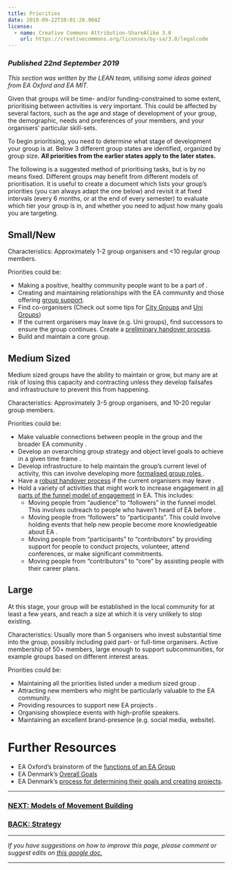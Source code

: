 ```yaml
---
title: Priorities
date: 2019-09-22T10:01:28.904Z
license:
  - name: Creative Commons Attribution-ShareAlike 3.0
    url: https://creativecommons.org/licenses/by-sa/3.0/legalcode
---
```

### _Published 22nd September 2019_

_This section was written by the LEAN team, utilising some ideas gained from EA Oxford and EA MIT._ 

Given that groups will be time- and/or funding-constrained to some extent, prioritising between activities is very important. This could be affected by several factors, such as the age and stage of development of your group, the demographic, needs and preferences of your members, and your organisers’ particular skill-sets.

To begin prioritising, you need to determine what stage of development your group is at. Below 3 different group states are identified, organized by group size. **All priorities from the earlier states apply to the later states.**

The following is a suggested method of prioritising tasks, but is by no means fixed. Different groups may benefit from different models of prioritisation. It is useful to create a document which lists your group’s priorities (you can always adapt the one below) and revisit it at fixed intervals (every 6 months, or at the end of every semester) to evaluate which tier your group is in, and whether you need to adjust how many goals you are targeting.

## Small/New

Characteristics: Approximately 1-2 group organisers and <10 regular group members.

Priorities could be:

* Making a positive, healthy community people want to be a part of.
* Creating and maintaining relationships with the EA community and those offering <a target="_blank" href="/tips/support/">group support</a>. 
* Find co-organisers (Check out some tips for <a target="_blank" href="/start/run-city-group#coorganiser/">City Groups</a> and <a target="_blank" href="/start/run-uni-group#coorganiser/">Uni Groups</a>)
* If the current organisers may leave (e.g. Uni groups), find successors to ensure the group continues. Create a <a target="_blank" href="/tips/handover/">preliminary handover process</a>.
* Build and maintain a core group.

## Medium Sized
Medium sized groups have the ability to maintain or grow, but many are at risk of losing this capacity and contracting unless they develop failsafes and infrastructure to prevent this from happening. 

Characteristics: Approximately 3-5 group organisers, and 10-20 regular group members.

Priorities could be:

* Make valuable connections between people in the group and the broader EA community.
* Develop an overarching group strategy and object level goals to achieve in a given time frame.
* Develop infrastructure to help maintain the group’s current level of activity, this can involve developing more <a target="_blank" href="/tips/articles/committee/">formalised group roles</a>.
* Have a <a target="_blank" href="/tips/handover">robust handover process</a> if the current organisers may leave.
* Hold a variety of activities that might work to increase engagement in <a target="_blank" href="https://www.centreforeffectivealtruism.org/the-funnel-model/">all parts of the funnel model of engagement</a> in EA. This includes:
   * Moving people from “audience” to “followers” in the funnel model. This involves outreach to people who haven’t heard of EA before.
   * Moving people from “followers” to “participants”. This could involve holding events that help new people become more knowledgeable about EA.
   * Moving people from “participants” to “contributors” by providing support for people to conduct projects, volunteer, attend conferences, or make significant commitments.
   * Moving people from “contributors” to “core” by assisting people with their career plans.


## Large
At this stage, your group will be established in the local community for at least a few years, and reach a size at which it is very unlikely to stop existing. 

Characteristics: Usually more than 5 organisers who invest substantial time into the group, possibly including paid part- or full-time organisers. Active membership of 50+ members, large enough to support subcommunities, for example groups based on different interest areas. 

Priorities could be:

* Maintaining all the priorities listed under a medium sized group.
* Attracting new members who might be particularly valuable to the EA community. 
* Providing resources to support new EA projects.
* Organising showpiece events with high-profile speakers. 
* Maintaining an excellent brand-presence (e.g. social media, website).


# Further Resources

* EA Oxford’s brainstorm of the <a target="_blank" href="https://docs.google.com/document/d/1NHIPkNNPt7dDcc6-tt18TpaaPQmJf-bSpJQtEVwall4/edit?usp=sharing">functions of an EA Group</a>
* EA Denmark’s <a target="_blank" href="https://docs.google.com/document/d/1sf2y6sM3F0huE_XMRLFl98l_TuLuXM872e2ArGnlT1E/edit#heading=h.vs2jjp3on5g5">Overall Goals</a> 
* EA Denmark’s <a target="_blank" href="https://forum.effectivealtruism.org/posts/7He8vRrbyyeKFZdif/strategy-development-for-ea-groups-lessons-learned-from-ea">process for determining their goals and creating projects</a>.

<hr>

### [NEXT: Models of Movement Building](/tips/articles/models/)

### [BACK: Strategy](/tips/strategy/)

<hr>

_If you have suggestions on how to improve this page, please comment or suggest edits on_ <a target="_blank" href="https://docs.google.com/document/d/1dNKLHJQ0W6ApzSSMqb9UZzK032wBjMUvfnOuvgVelzk/edit?usp=sharing">_this google doc._</a>

<hr>
